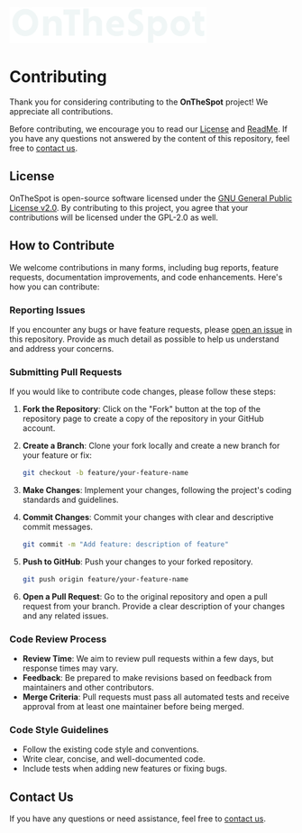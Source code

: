 <picture>
  <source media="(prefers-color-scheme: dark)" srcset="../assets/01_Logo/Cover_White.png">
  <source media="(prefers-color-scheme: light)" srcset="../assets/01_Logo/Cover_Black.png">
  <img src="../assets/01_Logo/Cover_White.png" alt="Logo of OnTheSpot" width="350">
</picture>

<br>

# Contributing

Thank you for considering contributing to the **OnTheSpot** project! We appreciate all contributions.

Before contributing, we encourage you to read our [License](../license) and [ReadMe](../). If you have any questions not answered by the content of this repository, feel free to [contact us](mailto:justin026@protonmail.com).

## License

OnTheSpot is open-source software licensed under the [GNU General Public License v2.0](../license). By contributing to this project, you agree that your contributions will be licensed under the GPL-2.0 as well.

## How to Contribute

We welcome contributions in many forms, including bug reports, feature requests, documentation improvements, and code enhancements. Here's how you can contribute:

### Reporting Issues

If you encounter any bugs or have feature requests, please [open an issue](https://github.com/justin025/OnTheSpot/issues) in this repository. Provide as much detail as possible to help us understand and address your concerns.

### Submitting Pull Requests

If you would like to contribute code changes, please follow these steps:

1. **Fork the Repository**: Click on the "Fork" button at the top of the repository page to create a copy of the repository in your GitHub account.

2. **Create a Branch**: Clone your fork locally and create a new branch for your feature or fix:

   ```bash
   git checkout -b feature/your-feature-name
   ```

3. **Make Changes**: Implement your changes, following the project's coding standards and guidelines.

4. **Commit Changes**: Commit your changes with clear and descriptive commit messages.

   ```bash
   git commit -m "Add feature: description of feature"
   ```

5. **Push to GitHub**: Push your changes to your forked repository.

   ```bash
   git push origin feature/your-feature-name
   ```

6. **Open a Pull Request**: Go to the original repository and open a pull request from your branch. Provide a clear description of your changes and any related issues.

### Code Review Process

- **Review Time**: We aim to review pull requests within a few days, but response times may vary.
- **Feedback**: Be prepared to make revisions based on feedback from maintainers and other contributors.
- **Merge Criteria**: Pull requests must pass all automated tests and receive approval from at least one maintainer before being merged.

### Code Style Guidelines

- Follow the existing code style and conventions.
- Write clear, concise, and well-documented code.
- Include tests when adding new features or fixing bugs.

## Contact Us

If you have any questions or need assistance, feel free to [contact us](mailto:justin026@protonmail.com).
